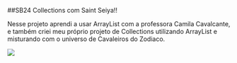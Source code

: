 ##SB24 Collections com Saint Seiya!!
<p>Nesse projeto aprendi a usar ArrayList com a professora Camila Cavalcante, e também criei meu próprio projeto de Collections utilizando ArrayList e misturando com o universo de Cavaleiros do Zodiaco.</p>
<span align="center">
  <img src="https://private-user-images.githubusercontent.com/100219854/326483863-a4d6b108-e748-4d7e-9698-c2a69712f3ed.png">
</span>
